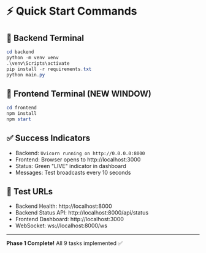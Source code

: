 # ⚡ Quick Start Commands

## 🔴 Backend Terminal
```powershell
cd backend
python -m venv venv
.\venv\Scripts\activate
pip install -r requirements.txt
python main.py
```

## 🔵 Frontend Terminal (NEW WINDOW)
```powershell
cd frontend
npm install
npm start
```

## ✅ Success Indicators
- Backend: `Uvicorn running on http://0.0.0.0:8000`
- Frontend: Browser opens to http://localhost:3000
- Status: Green "LIVE" indicator in dashboard
- Messages: Test broadcasts every 10 seconds

## 🎯 Test URLs
- Backend Health: http://localhost:8000
- Backend Status API: http://localhost:8000/api/status
- Frontend Dashboard: http://localhost:3000
- WebSocket: ws://localhost:8000/ws

---

**Phase 1 Complete!** All 9 tasks implemented ✅

